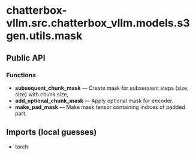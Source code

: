 # chatterbox-vllm.src.chatterbox_vllm.models.s3gen.utils.mask

## Public API


### Functions
- **subsequent_chunk_mask** — Create mask for subsequent steps (size, size) with chunk size,
- **add_optional_chunk_mask** — Apply optional mask for encoder.
- **make_pad_mask** — Make mask tensor containing indices of padded part.

## Imports (local guesses)
- torch